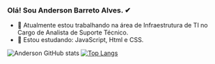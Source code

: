 ### Olá! Sou Anderson Barreto Alves. ✔


- 🔭 Atualmente estou trabalhando na área de Infraestrutura de TI no Cargo de Analista de Suporte Técnico.
- 🌱 Estou estudando: JavaScript, Html e CSS.

![Anderson GitHub stats](https://github-readme-stats.vercel.app/api?username=andersonbarretoalves&show_icons=true&theme=merko)
[![Top Langs](https://github-readme-stats.vercel.app/api/top-langs/?username=andersonbarretoalves&layout=compact&theme=merko)](https://github.com/andersonbarretoalves/github-readme-stats)
